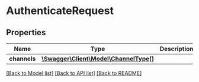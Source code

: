 # AuthenticateRequest

## Properties
Name | Type | Description | Notes
------------ | ------------- | ------------- | -------------
**channels** | [**\Swagger\Client\Model\ChannelType[]**](ChannelType.md) |  | 

[[Back to Model list]](../README.md#documentation-for-models) [[Back to API list]](../README.md#documentation-for-api-endpoints) [[Back to README]](../README.md)


